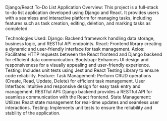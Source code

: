 Django/React To-Do List Application
Overview:
This project is a full-stack to-do list application developed using Django and React. It provides users with a seamless and interactive platform for managing tasks, including features such as task creation, editing, deletion, and marking tasks as completed.

Technologies Used:
Django: Backend framework handling data storage, business logic, and RESTful API endpoints.
React: Frontend library creating a dynamic and user-friendly interface for task management.
Axios: Facilitates HTTP requests between the React frontend and Django backend for efficient data communication.
Bootstrap: Enhances UI design and responsiveness for a visually appealing and user-friendly experience.
Testing: Includes unit tests using Jest and React Testing Library to ensure code reliability.
Feature: 
Task Management: Perform CRUD operations (Create, Read, Update, Delete) for efficient task management.
User Interface: Intuitive and responsive design for easy task entry and management.
RESTful API: Django backend provides a RESTful API for seamless communication with the React frontend.
State Management: Utilizes React state management for real-time updates and seamless user interactions.
Testing: Implements unit tests to ensure the reliability and stability of the application.
